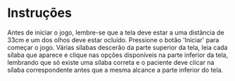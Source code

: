 # Instruções

Antes de iniciar o jogo, lembre-se que a tela deve estar a uma distância de 33cm e um dos olhos deve estar ocluído. Pressione o botão \'Iniciar\' para começar o jogo. Várias sílabas descerão da parte superior da tela, leia cada sílaba que aparece e clique nas opções disponíveis na parte inferior da tela, lembrando que só existe uma sílaba correta e o paciente deve clicar na sílaba correspondente antes que a mesma alcance a parte inferior do tela.